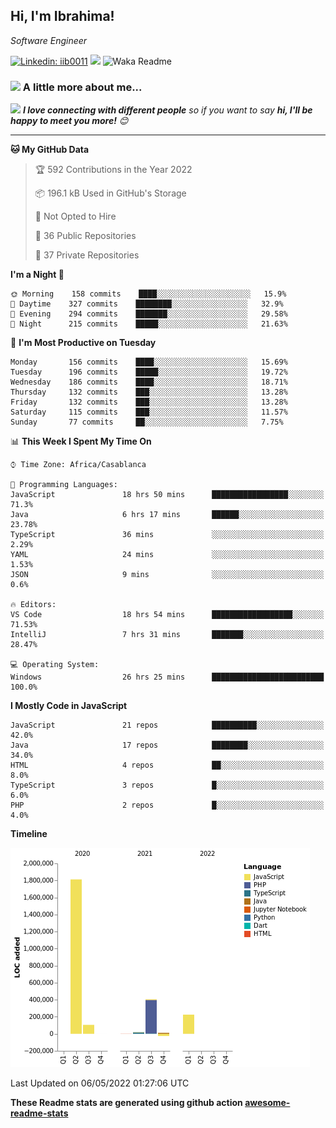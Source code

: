<h2>Hi, I'm Ibrahima! </h2>
<p><em>Software Engineer 
</em></p>


[![Linkedin: iib0011](https://img.shields.io/badge/-iib0011-blue?style=flat-square&logo=Linkedin&logoColor=white&link=https://www.linkedin.com/in/iib0011/)](https://www.linkedin.com/in/iib0011/)
![](https://visitor-badge.glitch.me/badge?page_id=iib0011)
![Waka Readme](https://github.com/iib0011/iib0011/workflows/Waka%20Readme/badge.svg)


### <img src="https://media.giphy.com/media/VgCDAzcKvsR6OM0uWg/giphy.gif" width="50"> A little more about me...  


<img src="https://media.giphy.com/media/LnQjpWaON8nhr21vNW/giphy.gif" width="60"> <em><b>I love connecting with different people</b> so if you want to say <b>hi, I'll be happy to meet you more!</b> 😊</em>

---
<!--START_SECTION:waka-->
**🐱 My GitHub Data** 

> 🏆 592 Contributions in the Year 2022
 > 
> 📦 196.1 kB Used in GitHub's Storage 
 > 
> 🚫 Not Opted to Hire
 > 
> 📜 36 Public Repositories 
 > 
> 🔑 37 Private Repositories  
 > 
**I'm a Night 🦉** 

```text
🌞 Morning    158 commits    ████░░░░░░░░░░░░░░░░░░░░░   15.9% 
🌆 Daytime    327 commits    ████████░░░░░░░░░░░░░░░░░   32.9% 
🌃 Evening    294 commits    ███████░░░░░░░░░░░░░░░░░░   29.58% 
🌙 Night      215 commits    █████░░░░░░░░░░░░░░░░░░░░   21.63%

```
📅 **I'm Most Productive on Tuesday** 

```text
Monday       156 commits    ████░░░░░░░░░░░░░░░░░░░░░   15.69% 
Tuesday      196 commits    █████░░░░░░░░░░░░░░░░░░░░   19.72% 
Wednesday    186 commits    ████░░░░░░░░░░░░░░░░░░░░░   18.71% 
Thursday     132 commits    ███░░░░░░░░░░░░░░░░░░░░░░   13.28% 
Friday       132 commits    ███░░░░░░░░░░░░░░░░░░░░░░   13.28% 
Saturday     115 commits    ███░░░░░░░░░░░░░░░░░░░░░░   11.57% 
Sunday       77 commits     ██░░░░░░░░░░░░░░░░░░░░░░░   7.75%

```


📊 **This Week I Spent My Time On** 

```text
⌚︎ Time Zone: Africa/Casablanca

💬 Programming Languages: 
JavaScript               18 hrs 50 mins      █████████████████░░░░░░░░   71.3% 
Java                     6 hrs 17 mins       ██████░░░░░░░░░░░░░░░░░░░   23.78% 
TypeScript               36 mins             ░░░░░░░░░░░░░░░░░░░░░░░░░   2.29% 
YAML                     24 mins             ░░░░░░░░░░░░░░░░░░░░░░░░░   1.53% 
JSON                     9 mins              ░░░░░░░░░░░░░░░░░░░░░░░░░   0.6%

🔥 Editors: 
VS Code                  18 hrs 54 mins      ██████████████████░░░░░░░   71.53% 
IntelliJ                 7 hrs 31 mins       ███████░░░░░░░░░░░░░░░░░░   28.47%

💻 Operating System: 
Windows                  26 hrs 25 mins      █████████████████████████   100.0%

```

**I Mostly Code in JavaScript** 

```text
JavaScript               21 repos            ██████████░░░░░░░░░░░░░░░   42.0% 
Java                     17 repos            ████████░░░░░░░░░░░░░░░░░   34.0% 
HTML                     4 repos             ██░░░░░░░░░░░░░░░░░░░░░░░   8.0% 
TypeScript               3 repos             █░░░░░░░░░░░░░░░░░░░░░░░░   6.0% 
PHP                      2 repos             █░░░░░░░░░░░░░░░░░░░░░░░░   4.0%

```


**Timeline**

![Chart not found](https://raw.githubusercontent.com/iib0011/iib0011/master/charts/bar_graph.png) 


 Last Updated on 06/05/2022 01:27:06 UTC
<!--END_SECTION:waka-->

**These Readme stats are generated using github action [awesome-readme-stats](https://github.com/iib0011/waka-readme-stats)**
